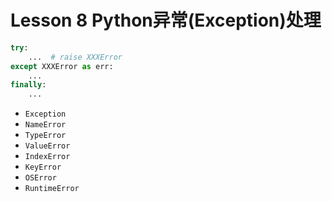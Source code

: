 # Lesson 8 Python异常(Exception)处理

```python
try:
	...  # raise XXXError
except XXXError as err:
	...
finally:
	...
```

- `Exception`
- `NameError`
- `TypeError`
- `ValueError`
- `IndexError`
- `KeyError`
- `OSError`
- `RuntimeError`
